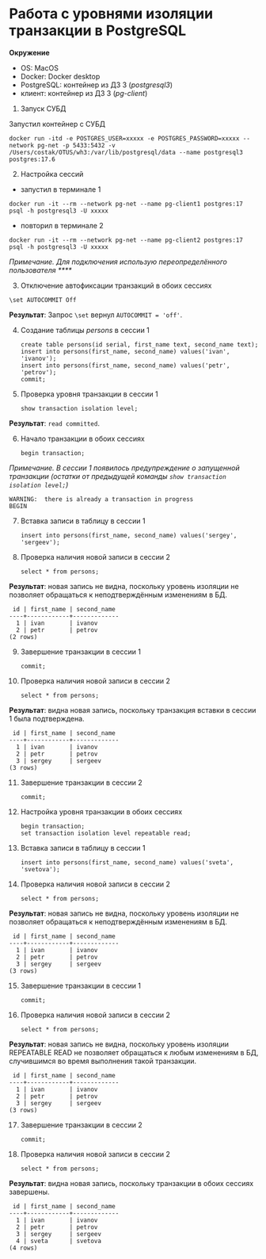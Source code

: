 ﻿# Работа с уровнями изоляции транзакции в PostgreSQL

**Окружение**

- OS: MacOS
- Docker: Docker desktop
- PostgreSQL: контейнер из ДЗ 3 (*postgresql3*)
- клиент: контейнер из ДЗ 3 (*pg-client*)

1. Запуск СУБД

Запустил контейнер с СУБД

`docker run -itd -e POSTGRES_USER=xxxxx -e POSTGRES_PASSWORD=xxxxx --network pg-net -p 5433:5432 -v /Users/costak/OTUS/wh3:/var/lib/postgresql/data --name postgresql3 postgres:17.6`


2. Настройка сессий

- запустил в терминале 1

`docker run -it --rm --network pg-net --name pg-client1 postgres:17 psql -h postgresql3 -U xxxxx`

- повторил в терминале 2

`docker run -it --rm --network pg-net --name pg-client2 postgres:17 psql -h postgresql3 -U xxxxx`

*Примечание. Для подключения использую переопределённого пользователя \*\*\*\**


3. Отключение автофиксации транзакций в обоих сессиях

`\set AUTOCOMMIT Off`


**Результат**: Запрос `\set` вернул `AUTOCOMMIT = 'off'`.

4. Создание таблицы *persons* в сессии 1
	```
	create table persons(id serial, first_name text, second_name text);
	insert into persons(first_name, second_name) values('ivan', 'ivanov');
	insert into persons(first_name, second_name) values('petr', 'petrov');
	commit;
	```

5. Проверка уровня транзакции в сессии 1
	
	`show transaction isolation level;`


**Результат**: `read committed`.

6. Начало транзакции в обоих сессиях
	
	`begin transaction;`

*Примечание. В сессии 1 появилось предупреждение о запущенной транзакции (остатки от предыдущей команды `show transaction isolation level;`)*
	
	WARNING:  there is already a transaction in progress
	BEGIN


7. Вставка записи в таблицу в сессии 1
	
	`insert into persons(first_name, second_name) values('sergey', 'sergeev');`


8. Проверка наличия новой записи в сессии 2
	
	`select * from persons;`


**Результат**: новая запись не видна, поскольку уровень изоляции не позволяет обращаться к неподтверждённым изменениям в БД.
	
	 id | first_name | second_name 
	----+------------+-------------
	  1 | ivan       | ivanov
	  2 | petr       | petrov
	(2 rows)


9. Завершение транзакции в сессии 1
	
	`commit;`


10. Проверка наличия новой записи в сессии 2
	
	`select * from persons;`


**Результат**: видна новая запись, поскольку транзакция вставки в сессии 1 была подтверждена.
	
	 id | first_name | second_name 
	----+------------+-------------
	  1 | ivan       | ivanov
	  2 | petr       | petrov
	  3 | sergey     | sergeev
	(3 rows)


11. Завершение транзакции в сессии 2
	
	`commit;`


12. Настройка уровня транзакции в обоих сессиях
	```
	begin transaction;
	set transaction isolation level repeatable read;
	```

13. Вставка записи в таблицу в сессии 1
	
	`insert into persons(first_name, second_name) values('sveta', 'svetova');`


14. Проверка наличия новой записи в сессии 2
	
	`select * from persons;`


**Результат**: новая запись не видна, поскольку уровень изоляции не позволяет обращаться к неподтверждённым изменениям в БД.
	
	 id | first_name | second_name 
	----+------------+-------------
	  1 | ivan       | ivanov
	  2 | petr       | petrov
	  3 | sergey     | sergeev
	(3 rows)


15. Завершение транзакции в сессии 1
	
	`commit;`


16. Проверка наличия новой записи в сессии 2
	
	`select * from persons;`


**Результат**: новая запись не видна, поскольку уровень изоляции REPEATABLE READ не позволяет обращаться к любым изменениям в БД, случившимся во время выполнения такой транзакции.
	
	 id | first_name | second_name 
	----+------------+-------------
	  1 | ivan       | ivanov
	  2 | petr       | petrov
	  3 | sergey     | sergeev
	(3 rows)


17. Завершение транзакции в сессии 2
	
	`commit;`


16. Проверка наличия новой записи в сессии 2
	
	`select * from persons;`


**Результат**: видна новая запись, поскольку транзакции в обоих сессиях завершены.
	
	 id | first_name | second_name 
	----+------------+-------------
	  1 | ivan       | ivanov
	  2 | petr       | petrov
	  3 | sergey     | sergeev
	  4 | sveta      | svetova
	(4 rows)

